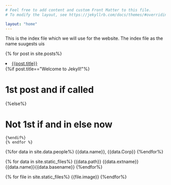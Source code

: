 ```yaml
---
# Feel free to add content and custom Front Matter to this file.
# To modify the layout, see https://jekyllrb.com/docs/themes/#overriding-theme-defaults

layout: "home"
---
```


This is the index file which we will use for the website.
The index file as the name suugests uis 

 {% for post in site.posts%}
  <li><a href="{{post.url}}">{{post.title}}</a></li>
 {%if post.title=="Welcome to Jekyll!"%}
 <h1> 1st post and if called</h1>
 {%else%}
 <h1> Not 1st if and in else now </h1>


    {%endif%}
    {% endfor %}


{%for data in site.data.people%}
{{data.name}}, {{data.Corp}}
{%endfor%}


{% for data in site.static_files%}
{{data.path}} {{data.extname}}{{data.name}}{{data.basename}}
{%endfor%}


{% for file in site.static_files%}
{{file.image}}
{%endfor%}